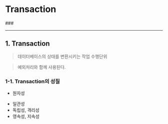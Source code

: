 # Transaction <br>
###[]()

<hr>

## 1. Transaction <br>

> 데이터베이스의 상태를 변환시키는 작업 수행단위 <br>

> 예외처리와 함께 사용된다. <br>

### 1-1. Transaction의 성질 <br>

* 원자성 <br>
> 
* 일관성 <br>
* 독립성, 격리성 <br>
* 영속성, 지속성 <br>
